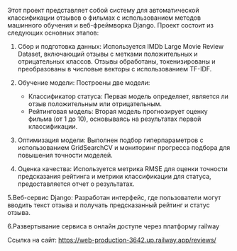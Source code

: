 Этот проект представляет собой систему для автоматической классификации отзывов о фильмах с использованием методов машинного обучения и веб-фреймворка Django. Проект состоит из следующих основных этапов:

1. Сбор и подготовка данных: Используется IMDb Large Movie Review Dataset, включающий отзывы с метками положительных и отрицательных классов. Отзывы обработаны, токенизированы и преобразованы в числовые векторы с использованием TF-IDF.

2. Обучение модели: Построены две модели:
   - Классификатор статуса: Первая модель определяет, является ли отзыв положительным или отрицательным.
   - Рейтинговая модель: Вторая модель прогнозирует оценку фильма (от 1 до 10), основываясь на результатах первой классификации.
   
3. Оптимизация модели: Выполнен подбор гиперпараметров с использованием GridSearchCV и мониторинг прогресса подбора для повышения точности моделей.

4. Оценка качества: Используется метрика RMSE для оценки точности предсказания рейтинга и метрики классификации для статуса, предоставляется отчет о результатах.

5.Веб-сервис Django: Разработан интерфейс, где пользователи могут вводить текст отзыва и получать предсказанный рейтинг и статус отзыва.

6.Развертывание сервиса в онлайн доступе через платформу railway

Ссылка на сайт: https://web-production-3642.up.railway.app/reviews/
